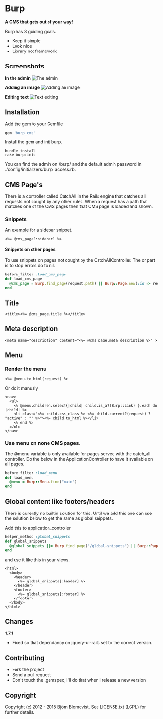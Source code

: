# Burp

**A CMS that gets out of your way!**

Burp has 3 guiding goals.

- Keep it simple
- Look nice
- Library not framework

## Screenshots

**In the admin**
![The admin](https://raw.github.com/bjornblomqvist/burp/master/app/assets/images/burp/change-page-title-1.png)

**Adding an image**
![Adding an image](https://raw.github.com/bjornblomqvist/burp/master/app/assets/images/burp/remove-image-5.jpg)

**Editing text**
![Text editing](https://raw.github.com/bjornblomqvist/burp/master/app/assets/images/burp/change-the-text-2.png)

## Installation

Add the gem to your Gemfile
```ruby
gem 'burp_cms'
```
    
Install the gem and init burp.
```shell
bundle install
rake burp:init
```

You can find the admin on /burp/ and the default admin password in ./config/initializers/burp_access.rb.

## CMS Page's

There is a controller called CatchAll in the Rails engine that catches all requests not cought by any other rules. When a request has a path that
matches one of the CMS pages then that CMS page is loaded and shown.

### Snippets

An example for a sidebar snippet.
```erb
<%= @cms_page[:sidebar] %>
```

#### Snippets on other pages

To use snippets on pages not cought by the CatchAllController. The or part is to stop errors do to nil. 
```ruby
before_filter :load_cms_page
def load_cms_page
  @cms_page = Burp.find_page(request.path) || Burp::Page.new(:id => request.path)
end
```

## Title
```erb
<title><%= @cms_page.title %></title>
```
    
## Meta description
```erb
<meta name="description" content="<%= @cms_page.meta_description %>" >
```

## Menu

### Render the menu
```erb
<%= @menu.to_html(request) %>
```
    
Or do it manualy
```erb
<nav>
  <ul>
    <% @menu.children.select{|child| child.is_a?(Burp::Link) }.each do |child| %>
    <li class="<%= child.css_class %> <%= child.current?(request) ? "active" : "" %>"><%= child.to_html %></li>
    <% end %>
  </ul>
</nav>
```

### Use menu on none CMS pages.  

The @menu variable is only available for pages served with the catch_all controller. Do the below in the ApplicationController to have it available on all pages.
```ruby
before_filter :load_menu
def load_menu
  @menu = Burp::Menu.find("main")
end
```
    
## Global content like footers/headers

There is curently no builtin solution for this. Until we add this one can use the solution below to get the same as global snippets.

Add this to application_controller
```ruby
helper_method :global_snippets
def global_snippets
  @global_snippets ||= Burp.find_page("/global-snippets") || Burp::Page.new(:snippets => {}, :title => "Not a real page, Dont remove!", :page_id => "/global-snippets")
end
```

and use it like this in your views.

```erb
<html>
  <body>
    <header>
      <%= global_snippets[:header] %>
    </header>
    <footer>
      <%= global_snippets[:footer] %>
    </footer>
  </body>
</html>
```

## Changes

**1.7.1**

- Fixed so that dependancy on jquery-ui-rails set to the correct version.

## Contributing
* Fork the project
* Send a pull request
* Don't touch the .gemspec, I'll do that when I release a new version

## Copyright

Copyright (c) 2012 - 2015 Björn Blomqvist. See LICENSE.txt (LGPL) for further details.
